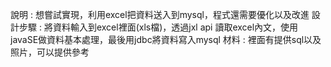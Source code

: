 說明 : 想嘗試實現，利用excel把資料送入到mysql，程式還需要優化以及改進
設計步驟 : 將資料輸入到excel裡面(xls檔)，透過jxl api 讀取excel內文，使用javaSE做資料基本處理，最後用jdbc將資料寫入mysql
材料 : 裡面有提供sql以及照片，可以提供參考

